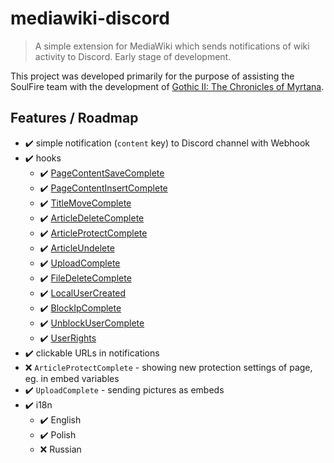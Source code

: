 # mediawiki-discord

> A simple extension for MediaWiki which sends notifications of wiki activity to Discord. Early stage of development.

This project was developed primarily for the purpose of assisting the SoulFire team with the development of [Gothic II: The Chronicles of Myrtana](https://kronikimyrtany.pl/en).

## Features / Roadmap 

- :heavy_check_mark: simple notification (`content` key) to Discord channel with Webhook 
- :heavy_check_mark: hooks
  - :heavy_check_mark: [PageContentSaveComplete](https://www.mediawiki.org/wiki/Manual:Hooks/PageContentSaveComplete)
  - :heavy_check_mark: [PageContentInsertComplete](https://www.mediawiki.org/wiki/Manual:Hooks/PageContentInsertComplete)
  - :heavy_check_mark: [TitleMoveComplete](https://www.mediawiki.org/wiki/Manual:Hooks/TitleMoveComplete)
  - :heavy_check_mark: [ArticleDeleteComplete](https://www.mediawiki.org/wiki/Manual:Hooks/ArticleDeleteComplete)
  - :heavy_check_mark: [ArticleProtectComplete](https://www.mediawiki.org/wiki/Manual:Hooks/ArticleProtectComplete)
  - :heavy_check_mark: [ArticleUndelete](https://www.mediawiki.org/wiki/Manual:Hooks/ArticleUndelete)
  - :heavy_check_mark: [UploadComplete](https://www.mediawiki.org/wiki/Manual:Hooks/UploadComplete)
  - :heavy_check_mark: [FileDeleteComplete](https://www.mediawiki.org/wiki/Manual:Hooks/FileDeleteComplete)
  - :heavy_check_mark: [LocalUserCreated](https://www.mediawiki.org/wiki/Manual:Hooks/LocalUserCreated)
  - :heavy_check_mark: [BlockIpComplete](https://www.mediawiki.org/wiki/Manual:Hooks/BlockIpComplete)
  - :heavy_check_mark: [UnblockUserComplete](https://www.mediawiki.org/wiki/Manual:Hooks/UnblockUserComplete)
  - :heavy_check_mark: [UserRights](https://www.mediawiki.org/wiki/Manual:Hooks/UserRights)
- :heavy_check_mark: clickable URLs in notifications
- :x: `ArticleProtectComplete` - showing new protection settings of page, eg. in embed variables
- :heavy_check_mark: `UploadComplete` - sending pictures as embeds
- :heavy_check_mark: i18n
  - :heavy_check_mark: English
  - :heavy_check_mark: Polish
  - :x: Russian
